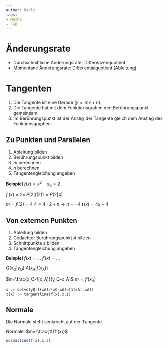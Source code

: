 ```yaml
---
author: karlz
tags:
- Mathe
- FGB
---
```


# Änderungsrate

- Durchschnittliche Änderungsrate: Differenzenquotient
- Momentane Änderungsrate: Differentialquotient (Ableitung)

# Tangenten

1. Die Tangente ist eine Gerade ($y=mx+n$).
2. Die Tangente hat mit dem Funktionsgrahen den Berührungspunkt gemeinsam.
3. Im Berührungspunkt ist der Anstig der Tangente gleich dem Anstieg des Funktionsgraphen.

## Zu Punkten und Parallelen

1. Ableitung bilden
2. Berührungspunkt bilden
3. $m$ berechnen
4. $n$ berechnen
5. Tangentengleichung angeben


**Beispiel**
$f(x)=x^2\quad x_0=2$

$f'(x)=2x$
$P(2|f(2))=P(2|4)$

$m=f'(2)=4$
$4=4\cdot2+n\to n=-4$
$t(x)=4x-4$

## Von externen Punkten

1. Ableitung bilden
1. Gedachter Berührungspunkt $A$ bilden
1. Schnittpunkte $s$ bilden
1. Tangentengleichung angeben

**Beispiel**
$f(x)=\dots$
$f'(x)=\dots$

$Q(x_Q|y_Q)$
$A(x_A|f(x_A))$

$m=\frac{x_Q-f(x_A)}{y_Q-x_A}$
$m=f'(x_A)$

~~~rust
s := solve(yQ-f(xA)/(xQ-xA)=f1(xA),xA))
t(x) := tangentline(f(x),x,s)
~~~

## Normale

Die Normale steht senkrecht auf der Tangente.

Normale: $m=-\frac{1}{f'(x)}$

~~~js
normalline(f(x),x,s)
~~~
